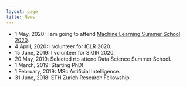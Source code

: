 ```yaml
---
layout: page
title: News
---
```



* 1 May, 2020: I am going to attend <a href="http://mlss.tuebingen.mpg.de/2020/">Machine Learning Summer School 2020</a>.
* 4 April, 2020: I volunteer for ICLR 2020.
* 15 June, 2019: I volunteer for SIGIR 2020.
* 20 May, 2019: Selected rto attend Data Science Summer School.
* 1 March, 2019: Starting PhD!
* 1 February, 2019: MSc Artificial Intelligence.
* 31 June, 2018: ETH Zurich Research Fellowship.

